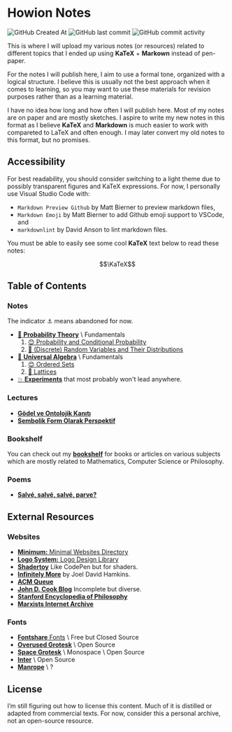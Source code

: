 # Howion Notes

![GitHub Created At](https://img.shields.io/github/created-at/howion/notes)
![GitHub last commit](https://img.shields.io/github/last-commit/howion/notes)
![GitHub commit activity](https://img.shields.io/github/commit-activity/w/howion/notes)

This is where I will upload my various notes (or resources) related to different topics that I ended up using **KaTeX** + **Markown** instead of pen-paper.

For the notes I will publish here, I aim to use a formal tone, organized with a logical structure. I believe this is usually not the best approach when it comes to learning, so you may want to use these materials for revision purposes rather than as a learning material.

I have no idea how long and how often I will publish here. Most of my notes are on paper and are mostly sketches. I aspire to write my new notes in this format as I believe **KaTeX** and **Markdown** is much easier to work with compareted to LaTeX and often enough. I may later convert my old notes to this format, but no promises.

## Accessibility

For best readability, you should consider switching to a light theme due to possibly transparent figures and KaTeX expressions. For now, I personally use Visual Studio Code with:

* `Markdown Preview Github` by Matt Bierner to preview markdown files,
* `Markdown Emoji` by Matt Bierner to add Github emoji support to VSCode, and
* `markdownlint` by David Anson to lint markdown files.

You must be able to easily see some cool **KaTeX** text below to read these notes:

$$\KaTeX$$

## Table of Contents

### Notes

The indicator :anchor: means abandoned for now.

<!-- Created At 06/07/2025 -->
* [:construction: **Probability Theory**](./probability-theory/00-index.md) \ Fundamentals
    1. [:blush: Probability and Conditional Probability](./probability-theory/01-probability-and-conditional-probability.md)
    2. [:construction: (Discrete) Random Variables and Their Distributions](./probability-theory/02-discrete-random-variables-and-their-distributions.md)
* [:construction: **Universal Algebra**](./universal-algebra/00-index.md) \ Fundamentals
    1. [:blush: Ordered Sets](./universal-algebra/01-ordered-sets.md)
    1. [:construction: Lattices](./universal-algebra/02-lattices.md)
* [:boom: **Experiments**](./experiments/00-index.md) that most probably won't lead anywhere.

### Lectures

* [**Gödel ve Ontolojik Kanıtı**](./lectures/godel-ve-ontolojik-kaniti/00-index.md)
* [**Sembolik Form Olarak Perspektif**](./lectures/sembolik-form-olarak-perspektif/00-index.md)

### Bookshelf

You can check out my [**bookshelf**](/bookshelf/00-index.md) for books or articles on various subjects which are mostly related to Mathematics, Computer Science or Philosophy.

### Poems

<!-- * [**To be, or not to be**](./poems/00-to-be-or-not-to-be.md) -->

* [**Salvé, salvé, salvé, parve?**](./poems/02-salve-salve-salve-parve.md)

## External Resources

### Websites

* [**Minimum:** Minimal Websites Directory](https://mnmm.xyz/)
* [**Logo System:** Logo Design Library](https://logosystem.co/)
* [**Shadertoy**](https://www.shadertoy.com/) Like CodePen but for shaders.
* [**Infinitely More**](https://www.infinitelymore.xyz/) by Joel David Hamkins.
* [**ACM Queue**](https://queue.acm.org/)
* [**John D. Cook Blog**](https://www.johndcook.com/blog/) Incomplete but diverse.
* [**Stanford Encyclopedia of Philosophy**](https://plato.stanford.edu/index.html)
* [**Marxists Internet Archive**](https://www.marxists.org/)

<!-- * [**Realtime Colors**](https://www.realtimecolors.com/) by [Juxtopposed](https://twitter.com/juxtopposed) -->

### Fonts

* [**Fontshare** Fonts](https://www.fontshare.com/) \ Free but Closed Source
* [**Overused Grotesk**](https://github.com/RandomMaerks/Overused-Grotesk) \ Open Source
* [**Space Grotesk**](https://fonts.google.com/specimen/Space+Grotesk) \ Monospace \ Open Source
* [**Inter**](https://rsms.me/inter/) \ Open Source
* [**Manrope**](https://www.shimmer.cloud/manrope) \ ?

## License

I’m still figuring out how to license this content. Much of it is distilled or adapted from commercial texts. For now, consider this a personal archive, not an open-source resource.
